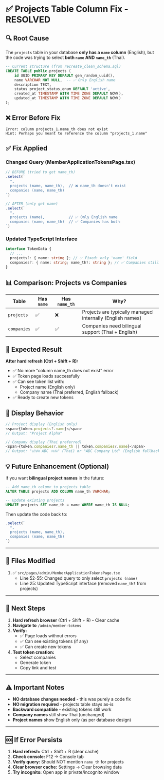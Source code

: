 # ✅ Projects Table Column Fix - RESOLVED

## 🔍 Root Cause
The `projects` table in your database **only has a `name` column** (English), but the code was trying to select **both `name` AND `name_th`** (Thai).

```sql
-- Current structure (from recreate_clean_schema.sql)
CREATE TABLE public.projects (
    id UUID PRIMARY KEY DEFAULT gen_random_uuid(),
    name VARCHAR NOT NULL,  -- ✅ Only English name
    description TEXT,
    status project_status_enum DEFAULT 'active',
    created_at TIMESTAMP WITH TIME ZONE DEFAULT NOW(),
    updated_at TIMESTAMP WITH TIME ZONE DEFAULT NOW()
);
```

## ❌ Error Before Fix
```
Error: column projects_1.name_th does not exist
Hint: Perhaps you meant to reference the column "projects_1.name"
```

## ✅ Fix Applied

### Changed Query (MemberApplicationTokensPage.tsx)
```typescript
// BEFORE (tried to get name_th)
.select(`
  *,
  projects (name, name_th),  // ❌ name_th doesn't exist
  companies (name, name_th)
`)

// AFTER (only get name)
.select(`
  *,
  projects (name),           // ✅ Only English name
  companies (name, name_th)  // ✅ Companies has both
`)
```

### Updated TypeScript Interface
```typescript
interface TokenData {
  // ...
  projects?: { name: string }; // ✅ Fixed: only 'name' field
  companies?: { name: string; name_th?: string }; // ✅ Companies still bilingual
}
```

## 📊 Comparison: Projects vs Companies

| Table | Has `name` | Has `name_th` | Why? |
|-------|-----------|---------------|------|
| `projects` | ✅ | ❌ | Projects are typically managed internally (English names) |
| `companies` | ✅ | ✅ | Companies need bilingual support (Thai + English) |

## 🎯 Expected Result

**After hard refresh (Ctrl + Shift + R):**
- ✅ No more "column name_th does not exist" error
- ✅ Token page loads successfully
- ✅ Can see token list with:
  - Project name (English only)
  - Company name (Thai preferred, English fallback)
- ✅ Ready to create new tokens

## 🔄 Display Behavior

```typescript
// Project display (English only)
<span>{token.projects?.name}</span>
// Output: "Project Alpha"

// Company display (Thai preferred)
<span>{token.companies?.name_th || token.companies?.name}</span>
// Output: "บริษัท ABC จำกัด" (Thai) or "ABC Company Ltd" (English fallback)
```

## 💡 Future Enhancement (Optional)

If you want **bilingual project names** in the future:

```sql
-- Add name_th column to projects table
ALTER TABLE projects ADD COLUMN name_th VARCHAR;

-- Update existing projects
UPDATE projects SET name_th = name WHERE name_th IS NULL;
```

Then update the code back to:
```typescript
.select(`
  *,
  projects (name, name_th),
  companies (name, name_th)
`)
```

---

## 📝 Files Modified

1. ✅ `src/pages/admin/MemberApplicationTokensPage.tsx`
   - Line 52-55: Changed query to only select `projects (name)`
   - Line 25: Updated TypeScript interface (removed `name_th?` from projects)

---

## 🚀 Next Steps

1. **Hard refresh browser** (Ctrl + Shift + R) - Clear cache
2. **Navigate to** `/admin/member-tokens`
3. **Verify:**
   - ✅ Page loads without errors
   - ✅ Can see existing tokens (if any)
   - ✅ Can create new tokens
4. **Test token creation:**
   - Select companies
   - Generate token
   - Copy link and test

---

## ⚠️ Important Notes

- **NO database changes needed** - this was purely a code fix
- **NO migration required** - projects table stays as-is
- **Backward compatible** - existing tokens still work
- **Company names** still show Thai (unchanged)
- **Project names** show English only (as per database design)

---

## 🆘 If Error Persists

1. **Hard refresh:** Ctrl + Shift + R (clear cache)
2. **Check console:** F12 → Console tab
3. **Verify query:** Should NOT mention `name_th` for projects
4. **Clear browser cache:** Settings → Clear browsing data
5. **Try incognito:** Open app in private/incognito window
